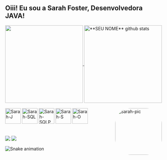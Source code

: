 ## Oiii! Eu sou a Sarah Foster, Desenvolvedora JAVA!

<a href="https://github.com/sarahfosteer">
  <img align="center" height='250px' src="https://github-readme-stats.vercel.app/api/top-langs/?username=sarahfosteer&theme=dracula&hide_langs_below=1" />
</a>

<a href="https://github.com/sarahfosteer">
 <img align="center" height='250px' src="https://github-readme-stats.vercel.app/api?username=sarahfosteer&show_icons=true&theme=dracula&line_height=27" alt="**SEU NOME** github stats"/>
</a>

<div style="display: inline_block"><br>
  <img align="center" alt="Sarah-J" height="50" width="50" src="https://cdn.jsdelivr.net/gh/devicons/devicon/icons/java/java-original-wordmark.svg">
  <img align="center" alt="Sarah-SQL" height="50" width="50" src="https://cdn.jsdelivr.net/gh/devicons/devicon/icons/mysql/mysql-original-wordmark.svg">
  <img align="center" alt="Sarah-SQLP" height="50" width="50" src="https://cdn.jsdelivr.net/gh/devicons/devicon/icons/postgresql/postgresql-original-wordmark.svg">
  <img align="center" alt="Sarah-S" height="50" width="50" src="https://cdn.jsdelivr.net/gh/devicons/devicon/icons/spring/spring-original-wordmark.svg">
  <img align="center" alt="Sarah-O" height="50" width="50" src="https://cdn.jsdelivr.net/gh/devicons/devicon/icons/oracle/oracle-original.svg">
  <img align="right" alt="Sarah-pic" height="150" style="border-radius:50px;" src="https://media.discordapp.net/attachments/830284116792311820/956971695531499570/download20220305131411.png?width=498&height=498"/>
</div>

#

<div> 
  <a href = "mailto:contatosarahfoster@gmail.com"><img src="https://img.shields.io/badge/-Gmail-%23333?style=for-the-badge&logo=gmail&logoColor=white" target="_blank"></a>
  <a href="www.linkedin.com/in/sarah-fosteer" target="_blank"><img src="https://img.shields.io/badge/-LinkedIn-%230077B5?style=for-the-badge&logo=linkedin&logoColor=white" target="_blank"></a> 
  
  ![Snake animation](https://github.com/sarahfosteer/sarahfosteer/blob/output/github-contribution-grid-snake.svg)
  
  </div>
